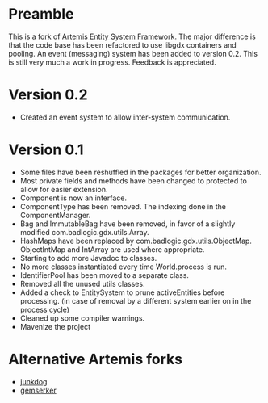 # Preamble

This is a [fork](https://code.google.com/p/artemis-framework/) of [Artemis Entity System Framework](http://gamadu.com/artemis/).
The major difference is that the code base has been refactored to use libgdx containers and pooling. An event (messaging) system
has been added to version 0.2. This is still very much a work in progress. Feedback is appreciated.

# Version 0.2
 - Created an event system to allow inter-system communication.

# Version 0.1

 - Some files have been reshuffled in the packages for better organization.
 - Most private fields and methods have been changed to protected to allow for easier extension.
 - Component is now an interface.
 - ComponentType has been removed. The indexing done in the ComponentManager.
 - Bag and ImmutableBag have been removed, in favor of a slightly modified com.badlogic.gdx.utils.Array.
 - HashMaps have been replaced by com.badlogic.gdx.utils.ObjectMap. ObjectIntMap and IntArray are used where appropriate.
 - Starting to add more Javadoc to classes.
 - No more classes instantiated every time World.process is run.
 - IdentifierPool has been moved to a separate class.
 - Removed all the unused utils classes.
 - Added a check to EntitySystem to prune activeEntities before processing. (in case of removal by a different system earlier on in the process cycle)
 - Cleaned up some compiler warnings.
 - Mavenize the project


# Alternative Artemis forks

 - [junkdog](https://github.com/junkdog/artemis-odb)
 - [gemserker](https://github.com/gemserk/artemis)
